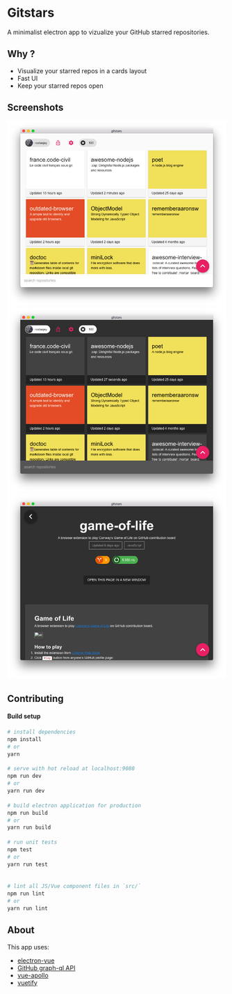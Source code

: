 # Gitstars

A minimalist electron app to vizualize your GitHub starred repositories.

## Why ?

* Visualize your starred repos in a cards layout
* Fast UI
* Keep your starred repos open

## Screenshots

![home-light.png](./screenshots/home-light.png)
![home-dark.png](./screenshots/home-dark.png)
![repo-dark.png](./screenshots/repo-dark.png)

## Contributing

#### Build setup

``` bash
# install dependencies
npm install
# or
yarn

# serve with hot reload at localhost:9080
npm run dev
# or
yarn run dev

# build electron application for production
npm run build
# or
yarn run build

# run unit tests
npm test
# or
yarn run test


# lint all JS/Vue component files in `src/`
npm run lint
# or
yarn run lint
```

## About

This app uses:

* [electron-vue](https://github.com/SimulatedGREG/electron-vue)
* [GitHub graph-ql API](https://developer.github.com/v4/)
* [vue-apollo](https://github.com/akryum/vue-apollo)
* [vuetify](http://vuetifyjs.com)
